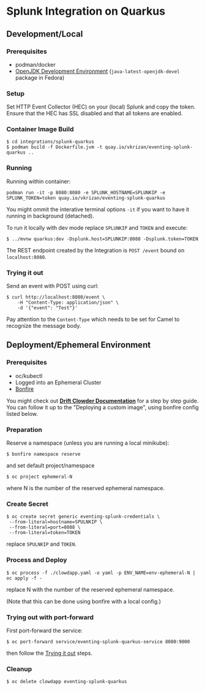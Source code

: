 # Splunk Integration on Quarkus

## Development/Local

### Prerequisites

* podman/docker
* [OpenJDK Development Environment](https://openjdk.java.net/guide/)
  (`java-latest-openjdk-devel` package in Fedora)

### Setup

Set HTTP Event Collector (HEC) on your (local) Splunk and copy the token.
Ensure that the HEC has SSL disabled and that all tokens are enabled.

### Container Image Build

```
$ cd integrations/splunk-quarkus
$ podman build -f Dockerfile.jvm -t quay.io/vkrizan/eventing-splunk-quarkus ..
```

### Running

Running within container:

```
podman run -it -p 8080:8080 -e SPLUNK_HOSTNAME=SPLUNKIP -e SPLUNK_TOKEN=token quay.io/vkrizan/eventing-splunk-quarkus
```

You might ommit the interative terminal options `-it` if you want to have
it running in background (detached).


To run it locally with dev mode replace `SPLUNKIP` and `TOKEN` and execute:

```
$ ../mvnw quarkus:dev -Dsplunk.host=SPLUNKIP:8088 -Dsplunk.token=TOKEN
```

The REST endpoint created by the Integration is
`POST /event` bound on `localhost:8080`.

### Trying it out

Send an event with POST using curl:

```
$ curl http://localhost:8080/event \
    -H "Content-Type: application/json" \
    -d '{"event": "Test"}'
```

Pay attention to the `Content-Type` which needs to be set for Camel
to recognize the message body.

## Deployment/Ephemeral Environment

### Prerequisites

* oc/kubectl
* Logged into an Ephemeral Cluster
* [Bonfire](https://github.com/RedHatInsights/bonfire)

You might check out [**Drift Clowder Documentation**](https://docs.google.com/document/d/1As5TC4WHTrflrt4dt9rRsfAhWsQD_94yNYCy-ucLc0c/edit)
for a step by step guide.
You can follow it up to the "Deploying a custom image", using
bonfire config listed below.

### Preparation

Reserve a namespace (unless you are running a local minikube):
```
$ bonfire namespace reserve
```

and set default project/namespace
```
$ oc project ephemeral-N
```
where N is the number of the reserved ephemeral namespace.


### Create Secret

```
$ oc create secret generic eventing-splunk-credentials \
 --from-literal=hostname=SPULNKIP \
 --from-literal=port=8088 \
 --from-literal=token=TOKEN
```

replace `SPULNKIP` and `TOKEN`.

### Process and Deploy

```
$ oc process -f ./clowdapp.yaml -o yaml -p ENV_NAME=env-ephemeral-N | oc apply -f -
```
replace N with the number of the reserved ephemeral namespace.


(Note that this can be done using bonfire with a local config.)


### Trying out with port-forward

First port-forward the service:

```
$ oc port-forward service/eventing-splunk-quarkus-service 8080:9000
```

then follow the [Trying it out](#trying-it-out) steps.


### Cleanup

```
$ oc delete clowdapp eventing-splunk-quarkus
```

